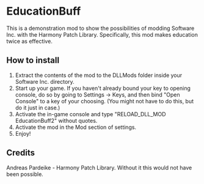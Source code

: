# EducationBuff
This is a demonstration mod to show the possibilities of modding Software Inc. with the Harmony Patch Library. Specifically, this mod makes education twice as effective.

## How to install
1. Extract the contents of the mod to the DLLMods folder inside your Software Inc. directory.
2. Start up your game. If you haven't already bound your key to opening console, do so by going to Settings -> Keys, and then bind "Open Console" to a key of your choosing. (You might not have to do this, but do it just in case.)
3. Activate the in-game console and type "RELOAD_DLL_MOD EducationBuff2" without quotes.
4. Activate the mod in the Mod section of settings.
5. Enjoy!

## Credits
Andreas Pardeike - Harmony Patch Library. Without it this would not have been possible.
